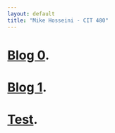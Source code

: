 ```yaml
---
layout: default
title: "Mike Hosseini - CIT 480"
---
```


# [Blog 0](https://mikehosseini.github.io/mikehosseini.github.io/posts/2020/08/31/Blog-0.html).

# [Blog 1](./mikehosseini.github.io/posts/2020/09/06-Blog-1.html).

# [Test](./2020-09-06-test.html).
